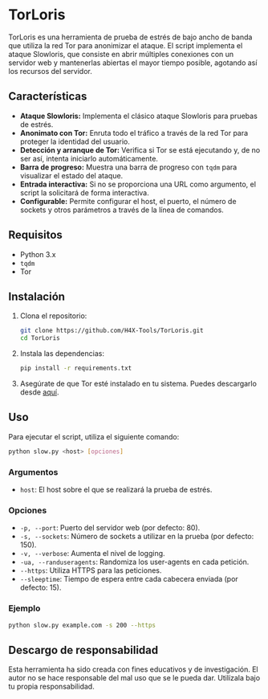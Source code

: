 # TorLoris

TorLoris es una herramienta de prueba de estrés de bajo ancho de banda que utiliza la red Tor para anonimizar el ataque. El script implementa el ataque Slowloris, que consiste en abrir múltiples conexiones con un servidor web y mantenerlas abiertas el mayor tiempo posible, agotando así los recursos del servidor.

## Características

- **Ataque Slowloris:** Implementa el clásico ataque Slowloris para pruebas de estrés.
- **Anonimato con Tor:** Enruta todo el tráfico a través de la red Tor para proteger la identidad del usuario.
- **Detección y arranque de Tor:** Verifica si Tor se está ejecutando y, de no ser así, intenta iniciarlo automáticamente.
- **Barra de progreso:** Muestra una barra de progreso con `tqdm` para visualizar el estado del ataque.
- **Entrada interactiva:** Si no se proporciona una URL como argumento, el script la solicitará de forma interactiva.
- **Configurable:** Permite configurar el host, el puerto, el número de sockets y otros parámetros a través de la línea de comandos.

## Requisitos

- Python 3.x
- `tqdm`
- Tor

## Instalación

1. Clona el repositorio:
   ```sh
   git clone https://github.com/H4X-Tools/TorLoris.git
   cd TorLoris
   ```

2. Instala las dependencias:
   ```sh
   pip install -r requirements.txt
   ```

3. Asegúrate de que Tor esté instalado en tu sistema. Puedes descargarlo desde [aquí](https://www.torproject.org/download/).

## Uso

Para ejecutar el script, utiliza el siguiente comando:

```sh
python slow.py <host> [opciones]
```

### Argumentos

- `host`: El host sobre el que se realizará la prueba de estrés.

### Opciones

- `-p, --port`: Puerto del servidor web (por defecto: 80).
- `-s, --sockets`: Número de sockets a utilizar en la prueba (por defecto: 150).
- `-v, --verbose`: Aumenta el nivel de logging.
- `-ua, --randuseragents`: Randomiza los user-agents en cada petición.
- `--https`: Utiliza HTTPS para las peticiones.
- `--sleeptime`: Tiempo de espera entre cada cabecera enviada (por defecto: 15).

### Ejemplo

```sh
python slow.py example.com -s 200 --https
```

## Descargo de responsabilidad

Esta herramienta ha sido creada con fines educativos y de investigación. El autor no se hace responsable del mal uso que se le pueda dar. Utilízala bajo tu propia responsabilidad.

